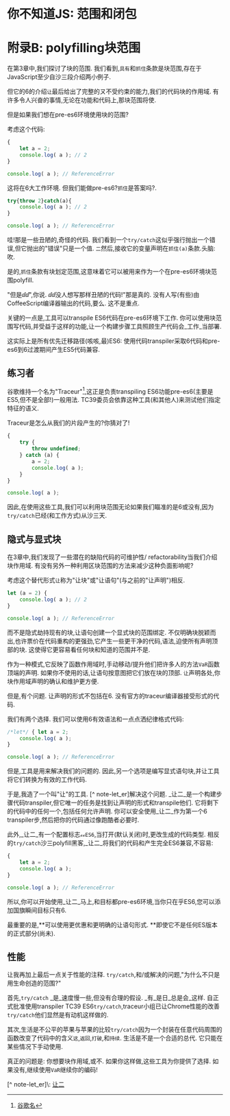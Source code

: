 
# 你不知道JS: 范围和闭包

# 附录B: polyfilling块范围

在第3章中,我们探讨了块的范围. 我们看到,`具有`和`抓住`条款是块范围,存在于JavaScript至少自沙三段介绍两小例子. 

但它的6的介绍`让`最后给出了完整的ㄡ不受约束的能力,我们的代码块的作用域. 有许多令人兴奋的事情,无论在功能和代码上,那块范围将使. 

但是如果我们想在pre-es6环境使用块的范围?

考虑这个代码: 

```js
{
	let a = 2;
	console.log( a ); // 2
}

console.log( a ); // ReferenceError
```

这将在6大工作环境. 但我们能做pre-es6?`抓住`是答案吗?. 

```js
try{throw 2}catch(a){
	console.log( a ); // 2
}

console.log( a ); // ReferenceError
```

哇!那是一些丑陋的,奇怪的代码. 我们看到一个`try/catch`这似乎强行抛出一个错误,但它抛出的"错误"只是一个值. `二`然后,接收它的变量声明在`抓住(a)`条款.头脑: 吹. 

是的,`抓住`条款有块划定范围,这意味着它可以被用来作为一个在pre-es6环境块范围polyfill. 

"但是ⅆⅆ",你说. ⅆⅆ没人想写那样丑陋的代码!"那是真的. 没有人写(有些)由CoffeeScript编译器输出的代码,要么. 这不是重点. 

关键的一点是,工具可以transpile ES6代码在pre-es6环境下工作. 你可以使用块范围写代码,并受益于这样的功能,让一个构建步骤工具照顾生产代码会_工作_当部署. 

这实际上是所有优先迁移路径(咳咳,最)ES6: 使用代码transpiler采取6代码和pre-es6到6过渡期间产生ES5代码兼容. 

## 练习者

谷歌维持一个名为"Traceur"[^注名-],这正是负责transpiling ES6功能pre-es6(主要是ES5,但不是全部!)一般用法. TC39委员会依靠这种工具(和其他人)来测试他们指定特征的语义. 

Traceur是怎么从我们的片段产生的?你猜对了!

```js
{
	try {
		throw undefined;
	} catch (a) {
		a = 2;
		console.log( a );
	}
}

console.log( a );
```

因此,在使用这些工具,我们可以利用块范围无论如果我们瞄准的是6或没有,因为`try/catch`已经(和工作方式)从沙三天. 

## 隐式与显式块

在3章中,我们发现了一些潜在的缺陷代码的可维护性/ refactorability当我们介绍块作用域. 有没有另外一种利用区块范围的方法来减少这种负面影响呢?

考虑这个替代形式`让`称为"让块"或"让语句"(与之前的"让声明")相反. 

```js
let (a = 2) {
	console.log( a ); // 2
}

console.log( a ); // ReferenceError
```

而不是隐式劫持现有的块,让语句创建一个显式块的范围绑定. 不仅明确块脱颖而出,也许票价在代码重构的更强劲,它产生一些更干净的代码,语法,迫使所有声明顶部的块. 这使得它更容易看任何块和知道的范围并不是. 

作为一种模式,它反映了函数作用域时,手动移动/提升他们把许多人的方法`VaR`函数顶端的声明. 如果你不使用的话,让语句按意图把它们放在块的顶部. `让`声明各处,你块作用域声明的确认和维护更方便. 

但是,有个问题. 让声明的形式不包括在6. 没有官方的traceur编译器接受形式的代码. 

我们有两个选择. 我们可以使用6有效语法和一点点洒纪律格式代码: 

```js
/*let*/ { let a = 2;
	console.log( a );
}

console.log( a ); // ReferenceError
```

但是,工具是用来解决我们的问题的. 因此,另一个选项是编写显式语句块,并让工具将它们转换为有效的工作代码. 

于是,我造了一个叫"让"的工具. [^ note-let_er]解决这个问题. _让二_是一个构建步骤代码transpiler,但它唯一的任务是找到让声明的形式和transpile他们. 它将剩下的代码中的任何一个,包括任何允许声明. 你可以安全使用_让二_作为第一个6 transpiler步,然后把你的代码通过像跑酷者必要时. 

此外,_让二_有一个配置标志`ℴℴES6`,当打开(默认关闭)时,更改生成的代码类型. 相反的`try/catch`沙三polyfill黑客,_让二_将我们的代码和产生完全ES6兼容,不容易: 

```js
{
	let a = 2;
	console.log( a );
}

console.log( a ); // ReferenceError
```

所以,你可以开始使用_让二_马上,和目标都pre-es6环境,当你只在乎ES6,您可以添加国旗瞬间目标只有6. 

最重要的是,**可以使用更优惠和更明确的让语句形式. **即使它不是任何ES版本的正式部分(尚未). 

## 性能

让我再加上最后一点关于性能的注释. `try/catch`,和/或解决的问题,"为什么不只是用生命创造的范围?"

首先,`try/catch` _是_速度慢一些,但没有合理的假设. _有_是日_总是会_这样. 自正式批准使用transpiler TC39 ES6`try/catch`,traceur小组已让Chrome性能的改善`try/catch`他们显然是有动机这样做的. 

其次,生活是不公平的苹果与苹果的比较`try/catch`因为一个封装在任意代码周围的函数改变了代码中的含义`这`,`返回`,`打破`,和`持续`. 生活是不是一个合适的总代. 它只能在某些情况下手动使用. 

真正的问题是: 你想要块作用域,或不. 如果你这样做,这些工具为你提供了选择. 如果没有,继续使用`VaR`继续你的编码!

[^注名-]: [谷歌名](http://traceur-compiler.googlecode.com/git/demo/repl.html)

[^ note-let_er]\\: [让二](https://github.com/getify/let-er)
